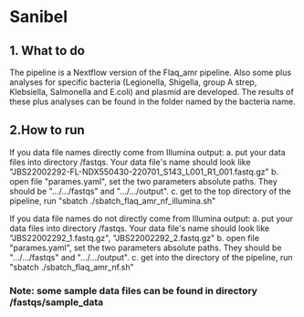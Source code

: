 # Sanibel
## 1. What to do
The pipeline is a Nextflow version of the Flaq_amr pipeline. Also some plus analyses for specific bacteria (Legionella, Shigella, group A strep, Klebsiella, Salmonella and E.coli) and plasmid are developed. The results of these plus analyses can be found in the folder named by the bacteria name.  

## 2.How to run

If you data file names directly come from Illumina output: a. put your data files into directory /fastqs. Your data file's name should look like "JBS22002292-FL-NDX550430-220701_S143_L001_R1_001.fastq.gz" b. open file "parames.yaml", set the two parameters absolute paths. They should be ".../.../fastqs" and ".../.../output". c. get to the top directory of the pipeline, run "sbatch ./sbatch_flaq_amr_nf_illumina.sh"

If you data file names do not directly come from Illumina output: a. put your data files into directory /fastqs. Your data file's name should look like "JBS22002292_1.fastq.gz", "JBS22002292_2.fastq.gz" b. open file "parames.yaml", set the two parameters absolute paths. They should be ".../.../fastqs" and ".../.../output". c. get into the directory of the pipeline, run "sbatch ./sbatch_flaq_amr_nf.sh"

### Note: some sample data files can be found in directory /fastqs/sample_data
